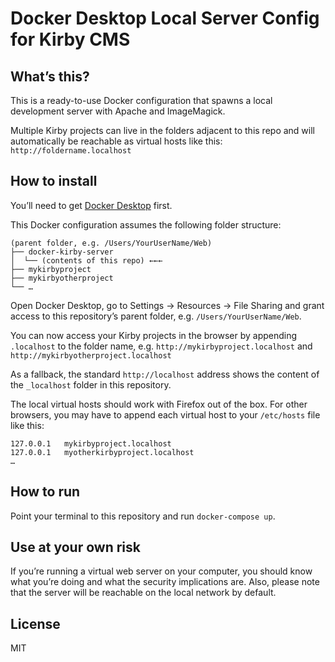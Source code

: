 # Docker Desktop Local Server Config for Kirby CMS


## What’s this?

This is a ready-to-use Docker configuration that spawns a local development server with Apache and ImageMagick.

Multiple Kirby projects can live in the folders adjacent to this repo and will automatically be reachable as virtual hosts like this: `http://foldername.localhost`

## How to install

You’ll need to get [Docker Desktop](https://www.docker.com/products/docker-desktop/) first.

This Docker configuration assumes the following folder structure:

```
(parent folder, e.g. /Users/YourUserName/Web)
├── docker-kirby-server
│  └── (contents of this repo) ←←←
├── mykirbyproject
├── mykirbyotherproject
└── …
```

Open Docker Desktop, go to Settings → Resources → File Sharing and grant access to this repository’s parent folder, e.g. `/Users/YourUserName/Web`.

You can now access your Kirby projects in the browser by appending `.localhost` to the folder name, e.g. `http://mykirbyproject.localhost` and `http://mykirbyotherproject.localhost`

As a fallback, the standard `http://localhost` address shows the content of the `_localhost` folder in this repository.

The local virtual hosts should work with Firefox out of the box. For other browsers, you may have to append each virtual host to your `/etc/hosts` file like this:

```
127.0.0.1	mykirbyproject.localhost
127.0.0.1	myotherkirbyproject.localhost
…
```

## How to run

Point your terminal to this repository and run `docker-compose up`.


## Use at your own risk

If you’re running a virtual web server on your computer, you should know what you’re doing and what the security implications are. Also, please note that the server will be reachable on the local network by default.


## License

MIT
